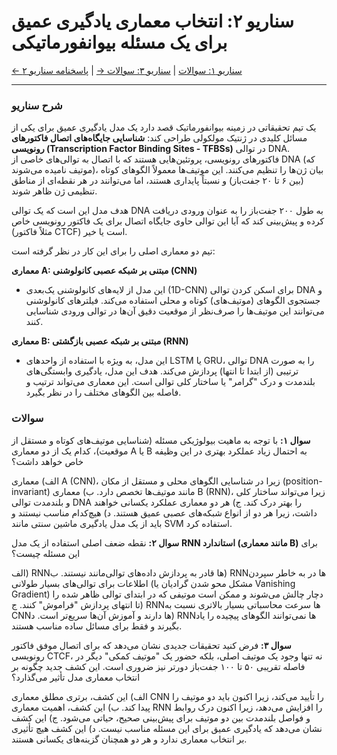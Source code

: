 # سناریو ۲: انتخاب معماری یادگیری عمیق برای یک مسئله بیوانفورماتیکی

[← سناریو ۱: سوالات](./scenario-01-questions.md) | [سناریو ۳: سوالات →](./scenario-03-questions.md) | [پاسخنامه سناریو ۲](./scenario-02-answers.md)

---

### شرح سناریو

یک تیم تحقیقاتی در زمینه بیوانفورماتیک قصد دارد یک مدل یادگیری عمیق برای یکی از مسائل کلیدی در ژنتیک مولکولی طراحی کند: **شناسایی جایگاه‌های اتصال فاکتورهای رونویسی (Transcription Factor Binding Sites - TFBSs)** در توالی DNA. فاکتورهای رونویسی، پروتئین‌هایی هستند که با اتصال به توالی‌های خاصی از DNA (که موتیف نامیده می‌شوند)، بیان ژن‌ها را تنظیم می‌کنند. این موتیف‌ها معمولاً الگوهای کوتاه (بین ۶ تا ۲۰ جفت‌باز) و نسبتاً پایداری هستند، اما می‌توانند در هر نقطه‌ای از مناطق تنظیمی ژن ظاهر شوند.

هدف مدل این است که یک توالی DNA به طول ۲۰۰ جفت‌باز را به عنوان ورودی دریافت کرده و پیش‌بینی کند که آیا این توالی حاوی جایگاه اتصال برای یک فاکتور رونویسی خاص (مثلاً فاکتور CTCF) است یا خیر.

تیم دو معماری اصلی را برای این کار در نظر گرفته است:

**معماری A: مبتنی بر شبکه عصبی کانولوشنی (CNN)**

- این مدل از لایه‌های کانولوشنی یک‌بعدی (1D-CNN) برای اسکن کردن توالی DNA و جستجوی الگوهای (موتیف‌های) کوتاه و محلی استفاده می‌کند. فیلترهای کانولوشنی می‌توانند این موتیف‌ها را صرف‌نظر از موقعیت دقیق آن‌ها در توالی ورودی شناسایی کنند.

**معماری B: مبتنی بر شبکه عصبی بازگشتی (RNN)**

- این مدل، به ویژه با استفاده از واحدهای LSTM یا GRU، توالی DNA را به صورت ترتیبی (از ابتدا تا انتها) پردازش می‌کند. هدف این مدل، یادگیری وابستگی‌های بلندمدت و درک "گرامر" یا ساختار کلی توالی است. این معماری می‌تواند ترتیب و فاصله بین الگوهای مختلف را در نظر بگیرد.

### سوالات

**سوال ۱:**
با توجه به ماهیت بیولوژیکی مسئله (شناسایی موتیف‌های کوتاه و مستقل از موقعیت)، کدام یک از دو معماری A یا B به احتمال زیاد عملکرد بهتری در این وظیفه خاص خواهد داشت؟

الف) معماری A (CNN)، زیرا در شناسایی الگوهای محلی و مستقل از مکان (position-invariant) مانند موتیف‌ها تخصص دارد.
ب) معماری B (RNN)، زیرا می‌تواند ساختار کلی و بلندمدت توالی DNA را بهتر درک کند.
ج) هر دو معماری عملکرد یکسانی خواهند داشت، زیرا هر دو از انواع شبکه‌های عصبی عمیق هستند.
د) هیچ‌کدام مناسب نیستند و باید از یک مدل یادگیری ماشین سنتی مانند SVM استفاده کرد.

**سوال ۲:**
نقطه ضعف اصلی استفاده از یک مدل **RNN استاندارد (مانند معماری B)** برای این مسئله چیست؟

الف) RNNها قادر به پردازش داده‌های توالی‌مانند نیستند.
ب) RNNها در به خاطر سپردن اطلاعات برای توالی‌های بسیار طولانی (مشکل محو شدن گرادیان یا Vanishing Gradient) دچار چالش می‌شوند و ممکن است موتیفی که در ابتدای توالی ظاهر شده را تا انتهای پردازش "فراموش" کنند.
ج) RNNها سرعت محاسباتی بسیار بالاتری نسبت به CNNها دارند و آموزش آن‌ها سریع‌تر است.
د) RNNها نمی‌توانند الگوهای پیچیده را یاد بگیرند و فقط برای مسائل ساده مناسب هستند.

**سوال ۳:**
فرض کنید تحقیقات جدیدی نشان می‌دهد که برای اتصال موفق فاکتور رونویسی CTCF، نه تنها وجود یک موتیف اصلی، بلکه حضور یک "موتیف کمکی" دیگر در فاصله تقریبی ۵۰ تا ۱۰۰ جفت‌باز دورتر نیز ضروری است. این کشف جدید چگونه بر انتخاب معماری مدل تأثیر می‌گذارد؟

الف) این کشف، برتری مطلق معماری CNN را تأیید می‌کند، زیرا اکنون باید دو موتیف را پیدا کند.
ب) این کشف، اهمیت معماری RNN را افزایش می‌دهد، زیرا اکنون درک روابط و فواصل بلندمدت بین دو موتیف برای پیش‌بینی صحیح، حیاتی می‌شود.
ج) این کشف نشان می‌دهد که یادگیری عمیق برای این مسئله مناسب نیست.
د) این کشف هیچ تأثیری بر انتخاب معماری ندارد و هر دو همچنان گزینه‌های یکسانی هستند.
